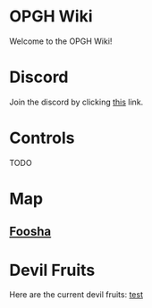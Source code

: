# OPGH Wiki
Welcome to the OPGH Wiki!

# Discord
Join the discord by clicking [this](https://discord.gg/SRNj8x7F7g) link.

# Controls
TODO

# Map

## [Foosha](map/foosha.md)


# Devil Fruits
Here are the current devil fruits: [test](devil_fruits/Main.md)
